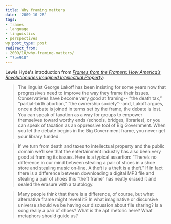 ```yaml
---
title: Why framing matters
date: '2009-10-28'
tags:
- frames
- language
- linguistics
- perspectives
wp:post_type: post
redirect_from:
- 2009/10/why-framing-matters/
- "?p=918"
---
```


Lewis Hyde's introduction from _[Frames from the Framers: How America’s Revolutionaries Imagined Intellectual Property](http://papers.ssrn.com/sol3/papers.cfm?abstract_id=870073):_

> The linguist George Lakoff has been insisting for some years now that progressives need to improve the way they frame their issues. Conservatives have become very good at framing-- ”the death tax,” “partial-birth abortion,” “the ownership society”--and, Lakoff argues, once a debate is joined in terms set by the frame, the debate is lost. You can speak of taxation as a way for groups to empower themselves toward worthy ends (schools, bridges, libraries), or you can speak of taxation as an oppressive tool of Big Government. When you let the debate begins in the Big Government frame, you never get your library funded.

>

> If we turn from death and taxes to intellectual property and the public domain we’ll see that the entertainment industry has also been very good at framing its issues. Here is a typical assertion: “There’s no difference in our mind between stealing a pair of shoes in a shoe store and stealing music on-line. A theft is a theft is a theft.” If in fact there is a difference between downloading a digital MP3 file and stealing a pair of shoes this “theft frame” has neatly erased it and sealed the erasure with a tautology.

>

> Many people think that there is a difference, of course, but what alternative frame might reveal it? In what imaginative or discursive universe should we be having our discussion about file sharing? Is a song really a pair of shoes? What is the apt rhetoric here? What metaphors should guide us?
